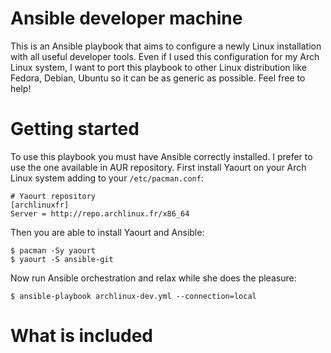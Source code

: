 Ansible developer machine
=========================
This is an Ansible playbook that aims to configure a newly Linux installation with all useful developer tools.
Even if I used this configuration for my Arch Linux system, I want to port this playbook to other Linux distribution like Fedora, Debian, Ubuntu so it can be as generic as possible. Feel free to help!

Getting started
===============
To use this playbook you must have Ansible correctly installed. I prefer to use the one available in AUR repository. First install Yaourt on your Arch Linux system adding to your `/etc/pacman.conf`:

	# Yaourt repository
	[archlinuxfr]
	Server = http://repo.archlinux.fr/x86_64

Then you are able to install Yaourt and Ansible:

	$ pacman -Sy yaourt
	$ yaourt -S ansible-git
	
Now run Ansible orchestration and relax while she does the pleasure:
	
	$ ansible-playbook archlinux-dev.yml --connection=local

What is included
================
